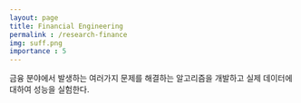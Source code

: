 ```yaml
---
layout: page
title: Financial Engineering
permalink : /research-finance
img: suff.png
importance : 5
---
```


<div class="area-summary" markdown="1">
금융 분야에서 발생하는 여러가지 문제를 해결하는 알고리즘을 개발하고 실제 데이터에 대하여 성능을 실험한다.
</div>
